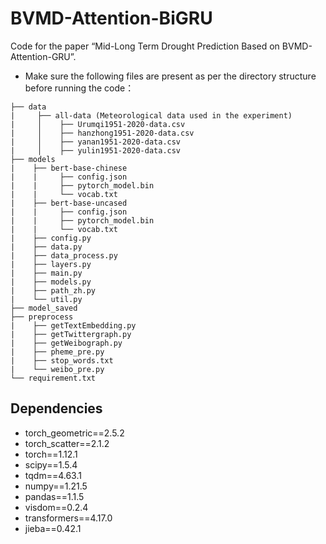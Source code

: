 # BVMD-Attention-BiGRU 
Code for the paper “Mid-Long Term Drought Prediction Based on BVMD-Attention-GRU”.

* Make sure the following files are present as per the directory structure before running the code：
```
├── data
|     ├── all-data (Meteorological data used in the experiment)
|     │    ├── Urumqi1951-2020-data.csv
|     │    ├── hanzhong1951-2020-data.csv
|     │    ├── yanan1951-2020-data.csv
|     │    ├── yulin1951-2020-data.csv
├── models
|    ├── bert-base-chinese
|    |     ├── config.json
|    |     ├── pytorch_model.bin
|    |     └── vocab.txt
|    ├── bert-base-uncased
|    |     ├── config.json
|    |     ├── pytorch_model.bin
|    |     └── vocab.txt
|    ├── config.py
|    ├── data.py
|    ├── data_process.py
|    ├── layers.py
|    ├── main.py
|    ├── models.py
|    ├── path_zh.py
|    └── util.py   
├── model_saved
├── preprocess
|    ├── getTextEmbedding.py
|    ├── getTwittergraph.py
|    ├── getWeibograph.py
|    ├── pheme_pre.py
|    ├── stop_words.txt
|    └── weibo_pre.py
└── requirement.txt
```

## Dependencies
* torch_geometric==2.5.2
* torch_scatter==2.1.2
* torch==1.12.1
* scipy==1.5.4
* tqdm==4.63.1
* numpy==1.21.5
* pandas==1.1.5
* visdom==0.2.4
* transformers==4.17.0
* jieba==0.42.1

